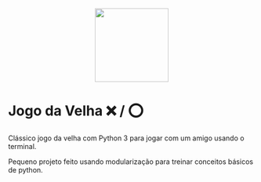 <h1 align="center">
<img src="https://user-images.githubusercontent.com/55769021/93253276-0aa06080-f76d-11ea-80a7-82ab74c882f9.png" width="150"/>

# Jogo da Velha :x: / :o:
Clássico jogo da velha com Python 3 para jogar com um amigo usando o terminal.

Pequeno projeto feito usando modularização para treinar conceitos básicos de python.
